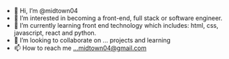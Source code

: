- 👋 Hi, I’m @midtown04
- 👀 I’m interested in becoming a front-end, full stack or software engineer.  
- 🌱 I’m currently learning front end technology which includes: html, css, javascript, react and python. 
- 💞️ I’m looking to collaborate on ... projects and learning 
- 📫 How to reach me ...midtown04@gmail.com

<!---
midtown04/midtown04 is a ✨ special ✨ repository because its `README.md` (this file) appears on your GitHub profile.
You can click the Preview link to take a look at your changes.
--->
